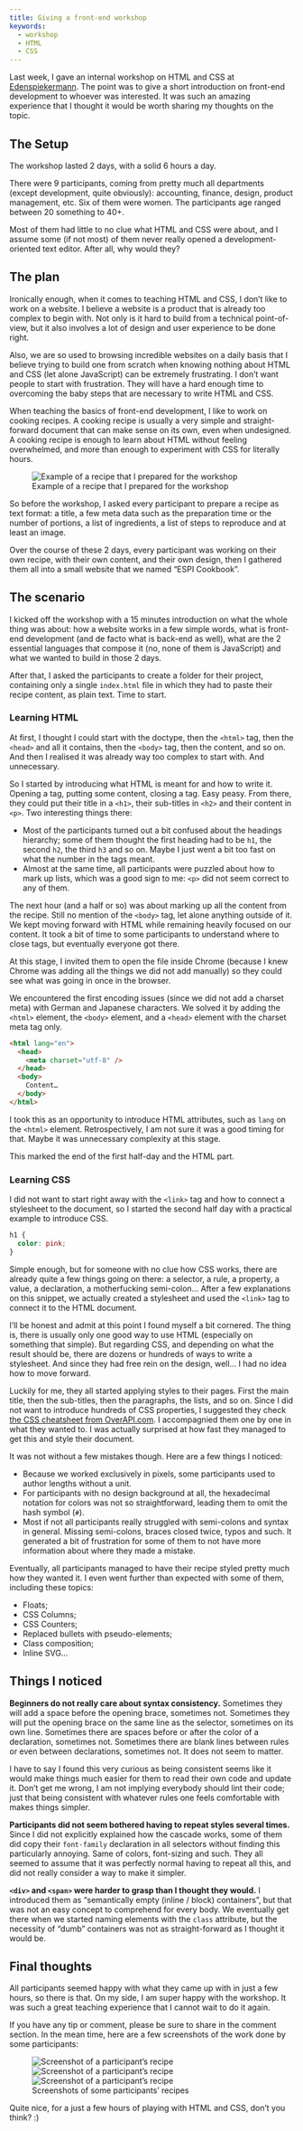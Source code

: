 ```yaml
---
title: Giving a front-end workshop
keywords:
  - workshop
  - HTML
  - CSS
---
```


Last week, I gave an internal workshop on HTML and CSS at [Edenspiekermann](https://edenspiekermann.com). The point was to give a short introduction on front-end development to whoever was interested. It was such an amazing experience that I thought it would be worth sharing my thoughts on the topic.

## The Setup

The workshop lasted 2 days, with a solid 6 hours a day.

There were 9 participants, coming from pretty much all departments (except development, quite obviously): accounting, finance, design, product management, etc. Six of them were women. The participants age ranged between 20 something to 40+.

Most of them had little to no clue what HTML and CSS were about, and I assume some (if not most) of them never really opened a development-oriented text editor. After all, why would they?

## The plan

Ironically enough, when it comes to teaching HTML and CSS, I don’t like to work on a website. I believe a website is a product that is already too complex to begin with. Not only is it hard to build from a technical point-of-view, but it also involves a lot of design and user experience to be done right.

Also, we are so used to browsing incredible websites on a daily basis that I believe trying to build one from scratch when knowing nothing about HTML and CSS (let alone JavaScript) can be extremely frustrating. I don’t want people to start with frustration. They will have a hard enough time to overcoming the baby steps that are necessary to write HTML and CSS.

When teaching the basics of front-end development, I like to work on cooking recipes. A cooking recipe is usually a very simple and straight-forward document that can make sense on its own, even when undesigned. A cooking recipe is enough to learn about HTML without feeling overwhelmed, and more than enough to experiment with CSS for literally hours.

<figure class="figure">
  <img src="/assets/images/giving-a-front-end-workshop/recipe-example.png" alt="Example of a recipe that I prepared for the workshop" />
  <figcaption>Example of a recipe that I prepared for the workshop</figcaption>
</figure>

So before the workshop, I asked every participant to prepare a recipe as text format: a title, a few meta data such as the preparation time or the number of portions, a list of ingredients, a list of steps to reproduce and at least an image.

Over the course of these 2 days, every participant was working on their own recipe, with their own content, and their own design, then I gathered them all into a small website that we named “ESPI Cookbook”.

## The scenario

I kicked off the workshop with a 15 minutes introduction on what the whole thing was about: how a website works in a few simple words, what is front-end development (and de facto what is back-end as well), what are the 2 essential languages that compose it (no, none of them is JavaScript) and what we wanted to build in those 2 days.

After that, I asked the participants to create a folder for their project, containing only a single `index.html` file in which they had to paste their recipe content, as plain text. Time to start.

### Learning HTML

At first, I thought I could start with the doctype, then the `<html>` tag, then the `<head>` and all it contains, then the `<body>` tag, then the content, and so on. And then I realised it was already way too complex to start with. And unnecessary.

So I started by introducing what HTML is meant for and how to write it. Opening a tag, putting some content, closing a tag. Easy peasy. From there, they could put their title in a `<h1>`, their sub-titles in `<h2>` and their content in `<p>`. Two interesting things there:

- Most of the participants turned out a bit confused about the headings hierarchy; some of them thought the first heading had to be `h1`, the second `h2`, the third `h3` and so on. Maybe I just went a bit too fast on what the number in the tags meant.
- Almost at the same time, all participants were puzzled about how to mark up lists, which was a good sign to me: `<p>` did not seem correct to any of them.

The next hour (and a half or so) was about marking up all the content from the recipe. Still no mention of the `<body>` tag, let alone anything outside of it. We kept moving forward with HTML while remaining heavily focused on our content. It took a bit of time to some participants to understand where to close tags, but eventually everyone got there.

At this stage, I invited them to open the file inside Chrome (because I knew Chrome was adding all the things we did not add manually) so they could see what was going in once in the browser.

We encountered the first encoding issues (since we did not add a charset meta) with German and Japanese characters. We solved it by adding the `<html>` element, the `<body>` element, and a `<head>` element with the charset meta tag only.

```html
<html lang="en">
  <head>
    <meta charset="utf-8" />
  </head>
  <body>
    Content…
  </body>
</html>
```

I took this as an opportunity to introduce HTML attributes, such as `lang` on the `<html>` element. Retrospectively, I am not sure it was a good timing for that. Maybe it was unnecessary complexity at this stage.

This marked the end of the first half-day and the HTML part.

### Learning CSS

I did not want to start right away with the `<link>` tag and how to connect a stylesheet to the document, so I started the second half day with a practical example to introduce CSS.

```css
h1 {
  color: pink;
}
```

Simple enough, but for someone with no clue how CSS works, there are already quite a few things going on there: a selector, a rule, a property, a value, a declaration, a motherfucking semi-colon… After a few explanations on this snippet, we actually created a stylesheet and used the `<link>` tag to connect it to the HTML document.

I’ll be honest and admit at this point I found myself a bit cornered. The thing is, there is usually only one good way to use HTML (especially on something that simple). But regarding CSS, and depending on what the result should be, there are dozens or hundreds of ways to write a stylesheet. And since they had free rein on the design, well… I had no idea how to move forward.

Luckily for me, they all started applying styles to their pages. First the main title, then the sub-titles, then the paragraphs, the lists, and so on. Since I did not want to introduce hundreds of CSS properties, I suggested they check [the CSS cheatsheet from OverAPI.com](http://overapi.com/css). I accompagnied them one by one in what they wanted to. I was actually surprised at how fast they managed to get this and style their document.

It was not without a few mistakes though. Here are a few things I noticed:

- Because we worked exclusively in pixels, some participants used to author lengths without a unit.
- For participants with no design background at all, the hexadecimal notation for colors was not so straightforward, leading them to omit the hash symbol (`#`).
- Most if not all participants really struggled with semi-colons and syntax in general. Missing semi-colons, braces closed twice, typos and such. It generated a bit of frustration for some of them to not have more information about where they made a mistake.

Eventually, all participants managed to have their recipe styled pretty much how they wanted it. I even went further than expected with some of them, including these topics:

- Floats;
- CSS Columns;
- CSS Counters;
- Replaced bullets with pseudo-elements;
- Class composition;
- Inline SVG…

## Things I noticed

**Beginners do not really care about syntax consistency.** Sometimes they will add a space before the opening brace, sometimes not. Sometimes they will put the opening brace on the same line as the selector, sometimes on its own line. Sometimes there are spaces before or after the color of a declaration, sometimes not. Sometimes there are blank lines between rules or even between declarations, sometimes not. It does not seem to matter.

I have to say I found this very curious as being consistent seems like it would make things much easier for them to read their own code and update it. Don’t get me wrong, I am not implying everybody should lint their code; just that being consistent with whatever rules one feels comfortable with makes things simpler.

**Participants did not seem bothered having to repeat styles several times.** Since I did not explicitly explained how the cascade works, some of them did copy their `font-family` declaration in all selectors without finding this particularly annoying. Same of colors, font-sizing and such. They all seemed to assume that it was perfectly normal having to repeat all this, and did not really consider a way to make it simpler.

**`<div>` and `<span>` were harder to grasp than I thought they would.** I introduced them as “semantically empty (inline / block) containers”, but that was not an easy concept to comprehend for every body. We eventually get there when we started naming elements with the `class` attribute, but the necessity of “dumb” containers was not as straight-forward as I thought it would be.

## Final thoughts

All participants seemed happy with what they came up with in just a few hours, so there is that. On my side, I am super happy with the workshop. It was such a great teaching experience that I cannot wait to do it again.

If you have any tip or comment, please be sure to share in the comment section. In the mean time, here are a few screenshots of the work done by some participants:

<figure class="figure">
  <img src="/assets/images/giving-a-front-end-workshop/recipe-1.png" alt="Screenshot of a participant’s recipe" />

  <img src="/assets/images/giving-a-front-end-workshop/recipe-2.png" alt="Screenshot of a participant’s recipe" />

  <img src="/assets/images/giving-a-front-end-workshop/recipe-3.png" alt="Screenshot of a participant’s recipe" />

  <figcaption>Screenshots of some participants’ recipes</figcaption>
</figure>

Quite nice, for a just a few hours of playing with HTML and CSS, don’t you think? :)
